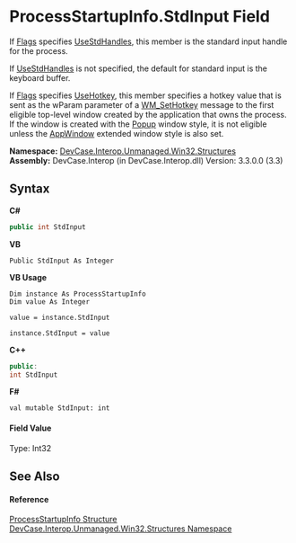 # ProcessStartupInfo.StdInput Field
 

If <a href="F_DevCase_Interop_Unmanaged_Win32_Structures_ProcessStartupInfo_Flags">Flags</a> specifies <a href="T_DevCase_Interop_Unmanaged_Win32_Enums_ProcessStartupInfoFlags">UseStdHandles</a>, this member is the standard input handle for the process. 

 If <a href="T_DevCase_Interop_Unmanaged_Win32_Enums_ProcessStartupInfoFlags">UseStdHandles</a> is not specified, the default for standard input is the keyboard buffer. 

 If <a href="F_DevCase_Interop_Unmanaged_Win32_Structures_ProcessStartupInfo_Flags">Flags</a> specifies <a href="T_DevCase_Interop_Unmanaged_Win32_Enums_ProcessStartupInfoFlags">UseHotkey</a>, this member specifies a hotkey value that is sent as the wParam parameter of a <a href="T_DevCase_Interop_Unmanaged_Win32_Enums_WindowMessages">WM_SetHotkey</a> message to the first eligible top-level window created by the application that owns the process. If the window is created with the <a href="T_DevCase_Interop_Unmanaged_Win32_Enums_WindowStyles">Popup</a> window style, it is not eligible unless the <a href="T_DevCase_Interop_Unmanaged_Win32_Enums_WindowStylesEx">AppWindow</a> extended window style is also set.

**Namespace:**&nbsp;<a href="N_DevCase_Interop_Unmanaged_Win32_Structures">DevCase.Interop.Unmanaged.Win32.Structures</a><br />**Assembly:**&nbsp;DevCase.Interop (in DevCase.Interop.dll) Version: 3.3.0.0 (3.3)

## Syntax

**C#**<br />
``` C#
public int StdInput
```

**VB**<br />
``` VB
Public StdInput As Integer
```

**VB Usage**<br />
``` VB Usage
Dim instance As ProcessStartupInfo
Dim value As Integer

value = instance.StdInput

instance.StdInput = value
```

**C++**<br />
``` C++
public:
int StdInput
```

**F#**<br />
``` F#
val mutable StdInput: int
```


#### Field Value
Type: Int32

## See Also


#### Reference
<a href="T_DevCase_Interop_Unmanaged_Win32_Structures_ProcessStartupInfo">ProcessStartupInfo Structure</a><br /><a href="N_DevCase_Interop_Unmanaged_Win32_Structures">DevCase.Interop.Unmanaged.Win32.Structures Namespace</a><br />
